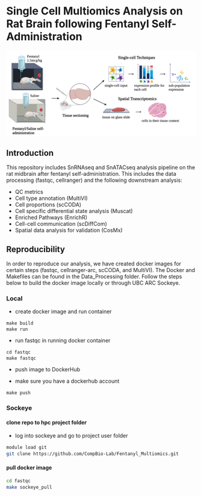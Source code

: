 # Single Cell Multiomics Analysis on Rat Brain following Fentanyl Self-Administration 

![Method Overview](Images/method_overview.png)

## Introduction 
This repository includes SnRNAseq and SnATACseq analysis pipeline on the rat midbrain after fentanyl self-administration. This includes the data processing (fastqc, cellranger) and the following downstream analysis: 
* QC metrics 
* Cell type annotation (MultiVI) 
* Cell proportions (scCODA) 
* Cell specific differential state analysis (Muscat) 
* Enriched Pathways (EnrichR)
* Cell-cell communication (scDiffCom)
* Spatial data analysis for validation (CosMx) 

## Reproducibility 
In order to reproduce our analysis, we have created docker images for certain steps (fastqc, cellranger-arc, scCODA, and MultiVI). The Docker and Makefiles can be found in the Data_Processing folder. Follow the steps below to build the docker image locally or through UBC ARC Sockeye. 

### Local 
- create docker image and run container
```
make build
make run
```

- run fastqc in running docker container
```
cd fastqc
make fastqc
```

- push image to DockerHub
* make sure you have a dockerhub account
```
make push
```

### Sockeye

#### clone repo to hpc project folder
- log into sockeye and go to project user folder

```bash
module load git
git clone https://github.com/CompBio-Lab/Fentanyl_Multiomics.git
```

#### pull docker image

```bash
cd fastqc
make sockeye_pull
```
